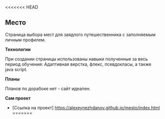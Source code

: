 <<<<<<< HEAD
## Место

Страница выбора мест для заядлого путешественника с заполняемым личным профилем.

**Технологии**

При создании страницы использованы навыки полученные за весь период обучения: Адаптивная верстка, флекс, псевдокласы, а также java script. 

**Планы**

Планов по дорабоке нет - сайт идеален.

**Сам проект**

* [Ссылка на проект] https://alexeynezhdanov.github.io/mesto/index.html
=======